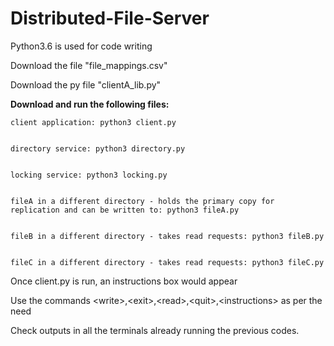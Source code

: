 # Distributed-File-Server
Python3.6 is used for code writing

Download the file "file_mappings.csv"


Download the py file "clientA_lib.py"

__Download and run the following files:__
```
client application: python3 client.py


directory service: python3 directory.py


locking service: python3 locking.py


fileA in a different directory - holds the primary copy for replication and can be written to: python3 fileA.py


fileB in a different directory - takes read requests: python3 fileB.py


fileC in a different directory - takes read requests: python3 fileC.py
```
Once client.py is run, an instructions box would appear


Use the commands \<write>,\<exit>,\<read>,\<quit>,\<instructions> as per the need


Check outputs in all the terminals already running the previous codes.
